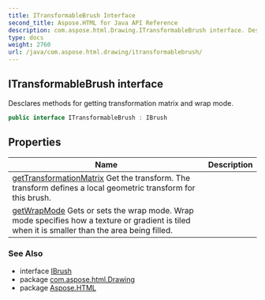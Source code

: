```yaml
---
title: ITransformableBrush Interface
second_title: Aspose.HTML for Java API Reference
description: com.aspose.html.Drawing.ITransformableBrush interface. Desclares methods for getting transformation matrix and wrap mode
type: docs
weight: 2760
url: /java/com.aspose.html.drawing/itransformablebrush/
---
```

## ITransformableBrush interface

Desclares methods for getting transformation matrix and wrap mode.

```java
public interface ITransformableBrush : IBrush
```

## Properties

| Name | Description |
| --- | --- |
| [getTransformationMatrix](../../com.aspose.html.drawing/itransformablebrush/transformationmatrix/) Get the transform. The transform defines a local geometric transform for this brush. |
| [getWrapMode](../../com.aspose.html.drawing/itransformablebrush/wrapmode/) Gets or sets the wrap mode. Wrap mode specifies how a texture or gradient is tiled when it is smaller than the area being filled. |

### See Also

* interface [IBrush](../ibrush/)
* package [com.aspose.html.Drawing](../../com.aspose.html.drawing/)
* package [Aspose.HTML](../../)
